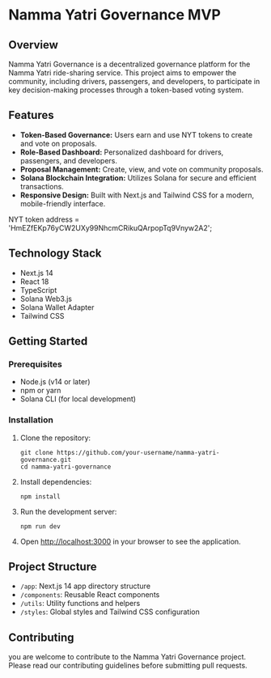 # Namma Yatri Governance MVP

## Overview

Namma Yatri Governance is a decentralized governance platform for the Namma Yatri ride-sharing service. This project aims to empower the community, including drivers, passengers, and developers, to participate in key decision-making processes through a token-based voting system.

## Features

- **Token-Based Governance:** Users earn and use NYT tokens to create and vote on proposals.
- **Role-Based Dashboard:** Personalized dashboard for drivers, passengers, and developers.
- **Proposal Management:** Create, view, and vote on community proposals.
- **Solana Blockchain Integration:** Utilizes Solana for secure and efficient transactions.
- **Responsive Design:** Built with Next.js and Tailwind CSS for a modern, mobile-friendly interface.

NYT token address = 'HmEZfEKp76yCW2UXy99NhcmCRikuQArpopTq9Vnyw2A2';

## Technology Stack

- Next.js 14
- React 18
- TypeScript
- Solana Web3.js
- Solana Wallet Adapter
- Tailwind CSS

## Getting Started

### Prerequisites

- Node.js (v14 or later)
- npm or yarn
- Solana CLI (for local development)

### Installation

1. Clone the repository:
   ```
   git clone https://github.com/your-username/namma-yatri-governance.git
   cd namma-yatri-governance
   ```

2. Install dependencies:
   ```
   npm install
   ```

3. Run the development server:
   ```
   npm run dev
   ```

4. Open [http://localhost:3000](http://localhost:3000) in your browser to see the application.

## Project Structure

- `/app`: Next.js 14 app directory structure
- `/components`: Reusable React components
- `/utils`: Utility functions and helpers
- `/styles`: Global styles and Tailwind CSS configuration

## Contributing

you are welcome to contribute to the Namma Yatri Governance project. Please read our contributing guidelines before submitting pull requests.


